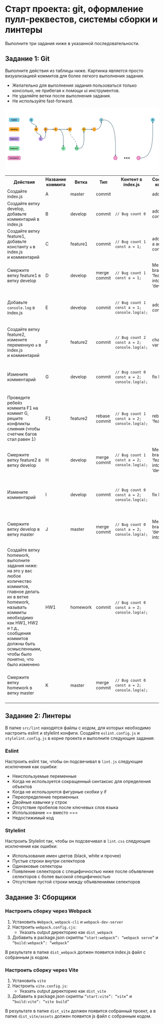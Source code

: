 # Старт проекта: git, оформление пулл-реквестов, системы сборки и линтеры

Выполните три задания ниже в указанной последовательности.

## Задание 1: Git

Выполните действия из таблицы ниже. Картинка является просто визуализацией коммитов для более легкого выполнения задания.

- Желательно для выполнения задания пользоваться только консолью, не прибегая к помощи ui инструментов.
- Не удаляйте ветки после выполнения задания.
- Не используйте fast-forward.

![git.png](assets/git.png)

<table>
  <tr>
    <th>Действия</th>
    <th>Название коммита</th>
    <th>Ветка</th>
    <th>Тип</th>
    <th>Контент в index.js</th>
    <th>Сообщение коммита</th>
  </tr>
  <tr>
    <td>Создайте index.js</td>
    <td>A</td>
    <td>master</td>
    <td>commit</td>
    <td></td>
    <td>add index.js</td>
  </tr>
  <tr>
    <td>Создайте ветку develop, добавьте комментарий в index.js</td>
    <td>B</td>
    <td>develop</td>
    <td>commit</td>
    <td><pre><code>
// Bug count 0
    </code></pre></td>
    <td>add comment</td>
  </tr>
  <tr>
    <td>Создайте ветку feature1, добавьте константу <code>a</code> в index.js<br/> и комментарий</td>
    <td>C</td>
    <td>feature1</td>
    <td>commit</td>
    <td><pre><code>
// Bug count 1
const a = 1;
    </code></pre></td>
    <td>add variable a and comment</td>
  </tr>
  <tr>
    <td>Смержите ветку feature1 в ветку develop</td>
    <td>D</td>
    <td>develop</td>
    <td>merge commit</td>
    <td><pre><code>
// Bug count 1
const a = 1;
    </code></pre></td>
    <td>Merge branch ‘feature1’ into ‘develop’</td>
  </tr>
  <tr>
    <td>Добавьте <code>console.log</code> в index.js</td>
    <td>E</td>
    <td>develop</td>
    <td>commit</td>
    <td><pre><code>
// Bug count 1
const a = 1;
console.log(a);
    </code></pre></td>
    <td>add console.log</td>
  </tr>
  <tr>
    <td>Создайте ветку feature2, измените переменную <code>a</code> в index.js<br/> и комментарий</td>
    <td>F</td>
    <td>feature2</td>
    <td>commit</td>
    <td><pre><code>
// Bug count 2
const a = 2;
console.log(a);
    </code></pre></td>
    <td>change variable a</td>
  </tr>
  <tr>
    <td>Измените комментарий</td>
    <td>G</td>
    <td>develop</td>
    <td>commit</td>
    <td><pre><code>
// Bug count 0
const a = 2;
console.log(a);
    </code></pre></td>
    <td>fix bug</td>
  </tr>
  <tr>
    <td>Проведите ребейз коммита F1 на коммит G,<br/> решите конфликты слияния (чтобы счетчик багов стал равен 1)</td>
    <td>F1</td>
    <td>feature2</td>
    <td>rebase commit</td>
    <td><pre><code>
// Bug count 1
const a = 2;
console.log(a);
    </code></pre></td>
    <td>rebase ‘feature2’</td>
  </tr>
  <tr>
    <td>Смержите ветку feature2 в ветку develop</td>
    <td>H</td>
    <td>develop</td>
    <td>merge commit</td>
    <td><pre><code>
// Bug count 1
const a = 2;
console.log(a);
    </code></pre></td>
    <td>Merge branch ‘feature2’ into ‘develop’</td>
  </tr>
  <tr>
    <td>Измените комментарий</td>
    <td>I</td>
    <td>develop</td>
    <td>commit</td>
    <td><pre><code>
// Bug count 0
const a = 2;
console.log(a);
   </code></pre></td>
    <td>fix bug</td>
  </tr>
  <tr>
    <td>Смержите ветку develop в ветку master</td>
    <td>J</td>
    <td>master</td>
    <td>merge commit</td>
    <td><pre><code>
// Bug count 0
const a = 2;
console.log(a);
    </code></pre></td>
    <td>Merge branch ‘develop’ into ‘master’</td>
  </tr>
  <tr>
    <td>Создайте ветку homework, выполните задания ниже:<br/> на это у вас любое количество коммитов,<br/> главное делать их в ветке homework,<br/> называть коммиты необходимо как HW1, HW2 и т.д.,<br/> сообщения коммитов должны быть осмысленными,<br/> чтобы было понятно, что было изменено</td>
    <td>HW1</td>
    <td>homework</td>
    <td>commit</td>
    <td><pre><code>
// Bug count 0
const a = 2;
console.log(a);
    </code></pre></td>
    <td></td>
  </tr>
  <tr>
    <td>Смержите ветку homework в ветку master</td>
    <td>K</td>
    <td>master</td>
    <td>merge commit</td>
    <td><pre><code>
// Bug count 0
const a = 2;
console.log(a);
    </code></pre></td>
    <td></td>
  </tr>
</table>

## Задание 2: Линтеры

В папке `src/lint` находятся файлы с кодом, для которых необходимо настроить eslint и stylelint конфиги. Создайте `eslint.config.js` и `stylelint.config.js` в корне проекта и выполните следующие задания:

### Eslint

Настроить eslint так, чтобы он подсвечивал в `lint.js` следующие исключения как ошибки:

- Неиспользуемые переменные
- Когда не используется сокращенный синтаксис для определения объектов
- Когда не используются фигурные скобки у if
- Переопределение переменных
- Двойные кавычки у строк
- Отсутствие пробелов после ключевых слов языка
- Использование == вместо ===
- Недостижимый код

### Stylelint

Настроить Stylelint так, чтобы он подсвечивал в `lint.css` следующие исключения как ошибки:

- Использование имен цветов (black, white и прочее)
- Пустые строки внутри селекторов
- Одинаковые селекторы
- Появление селекторов с специфичностью ниже после объявление селекторов с более высокой специфичностью
- Отсутствие пустой строки между объявлениями селекторов

## Задание 3: Сборщики

### Настроить сборку через **Webpack**

1. Установить `Webpack`, `webpack-cli` и `webpack-dev-server`
2. Настроить `webpack.config.сjs`:
    - Указать output директорию как `dist_webpack`
3. Добавить в package.json скрипты `“start:webpack”: “webpack serve”` и  `“build:webpack”: “webpack”`

В результате в папке `dist_webpack` должен появится index.js файл с собранным js кодом.

### Настроить сборку через Vite

1. Установить `vite`
2. Настроить `vite.config.js`:
    - Указать output директорию как `dist_vite`
3. Добавить в package.json скрипты `“start:vite”: “vite”` и  `“build:vite”: “vite build”`

В результате в папке `dist_vite` должен появится собранный проект, а в папке `dist_vite/assets` должен появится js файл с собранным кодом.